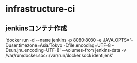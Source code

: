 # infrastructure-ci

## jenkinsコンテナ作成
 'docker run -d --name jenkins -p 8080:8080 -e JAVA_OPTS='-Duser.timezone=Asia/Tokyo -Dfile.encoding=UTF-8 -Dsun.jnu.encoding=UTF-8' --volumes-from jenkins-data -v /var/run/docker.sock:/var/run/docker.sock identijenk' 
